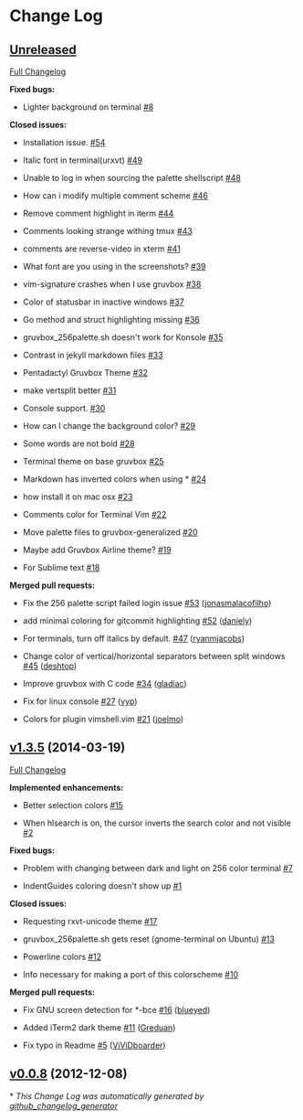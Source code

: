 # Change Log

## [Unreleased](https://github.com/morhetz/gruvbox/tree/HEAD)

[Full Changelog](https://github.com/morhetz/gruvbox/compare/v1.3.5...HEAD)

**Fixed bugs:**

- Lighter background on terminal [\#8](https://github.com/morhetz/gruvbox/issues/8)

**Closed issues:**

- Installation issue. [\#54](https://github.com/morhetz/gruvbox/issues/54)

- Italic font in terminal\(urxvt\) [\#49](https://github.com/morhetz/gruvbox/issues/49)

- Unable to log in when sourcing the palette shellscript [\#48](https://github.com/morhetz/gruvbox/issues/48)

- How can i modify multiple comment scheme [\#46](https://github.com/morhetz/gruvbox/issues/46)

- Remove comment highlight in iterm [\#44](https://github.com/morhetz/gruvbox/issues/44)

- Comments looking strange withing tmux [\#43](https://github.com/morhetz/gruvbox/issues/43)

- comments are reverse-video in xterm [\#41](https://github.com/morhetz/gruvbox/issues/41)

- What font are you using in the screenshots? [\#39](https://github.com/morhetz/gruvbox/issues/39)

- vim-signature crashes when I use gruvbox [\#38](https://github.com/morhetz/gruvbox/issues/38)

- Color of statusbar in inactive windows [\#37](https://github.com/morhetz/gruvbox/issues/37)

- Go method and struct highlighting missing [\#36](https://github.com/morhetz/gruvbox/issues/36)

- gruvbox\_256palette.sh doesn't work for Konsole [\#35](https://github.com/morhetz/gruvbox/issues/35)

- Contrast in jekyll markdown files [\#33](https://github.com/morhetz/gruvbox/issues/33)

- Pentadactyl Gruvbox Theme [\#32](https://github.com/morhetz/gruvbox/issues/32)

- make vertsplit better [\#31](https://github.com/morhetz/gruvbox/issues/31)

- Console support. [\#30](https://github.com/morhetz/gruvbox/issues/30)

- How can I change the background color? [\#29](https://github.com/morhetz/gruvbox/issues/29)

- Some words are not bold [\#28](https://github.com/morhetz/gruvbox/issues/28)

- Terminal theme on base gruvbox [\#25](https://github.com/morhetz/gruvbox/issues/25)

- Markdown has inverted colors when using \* [\#24](https://github.com/morhetz/gruvbox/issues/24)

- how install it on mac osx [\#23](https://github.com/morhetz/gruvbox/issues/23)

- Comments color for Terminal Vim [\#22](https://github.com/morhetz/gruvbox/issues/22)

- Move palette files to gruvbox-generalized [\#20](https://github.com/morhetz/gruvbox/issues/20)

- Maybe add Gruvbox Airline theme? [\#19](https://github.com/morhetz/gruvbox/issues/19)

- For Sublime text [\#18](https://github.com/morhetz/gruvbox/issues/18)

**Merged pull requests:**

- Fix the 256 palette script failed login issue [\#53](https://github.com/morhetz/gruvbox/pull/53) ([jonasmalacofilho](https://github.com/jonasmalacofilho))

- add minimal coloring for gitcommit highlighting [\#52](https://github.com/morhetz/gruvbox/pull/52) ([daniely](https://github.com/daniely))

- For terminals, turn off italics by default. [\#47](https://github.com/morhetz/gruvbox/pull/47) ([ryanmjacobs](https://github.com/ryanmjacobs))

- Change color of vertical/horizontal separators between split windows [\#45](https://github.com/morhetz/gruvbox/pull/45) ([deshtop](https://github.com/deshtop))

- Improve gruvbox with C code [\#34](https://github.com/morhetz/gruvbox/pull/34) ([gladiac](https://github.com/gladiac))

- Fix for linux console [\#27](https://github.com/morhetz/gruvbox/pull/27) ([vyp](https://github.com/vyp))

- Colors for plugin vimshell.vim [\#21](https://github.com/morhetz/gruvbox/pull/21) ([joelmo](https://github.com/joelmo))

## [v1.3.5](https://github.com/morhetz/gruvbox/tree/v1.3.5) (2014-03-19)

[Full Changelog](https://github.com/morhetz/gruvbox/compare/v0.0.8...v1.3.5)

**Implemented enhancements:**

- Better selection colors [\#15](https://github.com/morhetz/gruvbox/issues/15)

- When hlsearch is on, the cursor inverts the search color and not visible [\#2](https://github.com/morhetz/gruvbox/issues/2)

**Fixed bugs:**

- Problem with changing between dark and light on 256 color terminal [\#7](https://github.com/morhetz/gruvbox/issues/7)

- IndentGuides coloring doesn't show up [\#1](https://github.com/morhetz/gruvbox/issues/1)

**Closed issues:**

- Requesting rxvt-unicode theme [\#17](https://github.com/morhetz/gruvbox/issues/17)

- gruvbox\_256palette.sh gets reset \(gnome-terminal on Ubuntu\) [\#13](https://github.com/morhetz/gruvbox/issues/13)

- Powerline colors [\#12](https://github.com/morhetz/gruvbox/issues/12)

- Info necessary for making a port of this colorscheme [\#10](https://github.com/morhetz/gruvbox/issues/10)

**Merged pull requests:**

- Fix GNU screen detection for \*-bce [\#16](https://github.com/morhetz/gruvbox/pull/16) ([blueyed](https://github.com/blueyed))

- Added iTerm2 dark theme [\#11](https://github.com/morhetz/gruvbox/pull/11) ([Greduan](https://github.com/Greduan))

- Fix typo in Readme [\#5](https://github.com/morhetz/gruvbox/pull/5) ([ViViDboarder](https://github.com/ViViDboarder))

## [v0.0.8](https://github.com/morhetz/gruvbox/tree/v0.0.8) (2012-12-08)



\* *This Change Log was automatically generated by [github_changelog_generator](https://github.com/skywinder/Github-Changelog-Generator)*